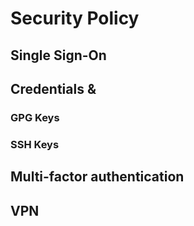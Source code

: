 # Security Policy

## Single Sign-On

## Credentials & 

### GPG Keys

### SSH Keys

## Multi-factor authentication

## VPN
